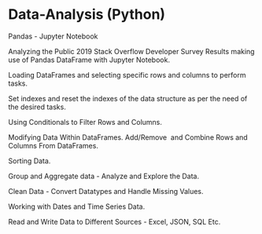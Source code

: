 # Data-Analysis (Python)
Pandas - Jupyter Notebook


Analyzing the Public 2019 Stack Overflow Developer Survey Results making use of Pandas DataFrame with Jupyter Notebook.


Loading DataFrames and selecting specific rows and columns to perform tasks.

Set indexes and reset the indexes of the data structure as per the need of the desired tasks.

Using Conditionals to Filter Rows and Columns.

Modifying Data Within DataFrames. Add/Remove  and Combine Rows and Columns From DataFrames.

Sorting Data.

Group and Aggregate data - Analyze and Explore the Data.

Clean Data - Convert Datatypes and Handle Missing Values.

Working with Dates and Time Series Data.

Read and Write Data to Different Sources - Excel, JSON, SQL Etc.
